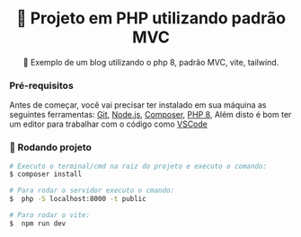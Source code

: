 <h1 align="center">
    <a>🔗 Projeto em PHP utilizando padrão MVC</a>
</h1>
<p align="center">🚀 Exemplo de um blog utilizando o php 8, padrão MVC, vite, tailwind.</p>

### Pré-requisitos

Antes de começar, você vai precisar ter instalado em sua máquina as seguintes ferramentas:
[Git](https://git-scm.com), [Node.js](https://nodejs.org/en/), [Composer](https://getcomposer.org/), [PHP 8](https://www.php.net/downloads.php),
Além disto é bom ter um editor para trabalhar com o código como [VSCode](https://code.visualstudio.com/)

### 🎲 Rodando projeto

```bash
# Executo o terminal/cmd na raiz do projeto e executo o comando:
$ composer install

# Para rodar o servidor executo o cmando:
$  php -S localhost:8000 -t public

# Para rodar o vite:
$  npm run dev

```
